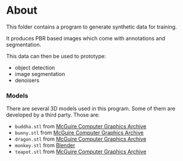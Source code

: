 # About

This folder contains a program to generate synthetic data for training.

It produces PBR based images which come with annotations and segmentation.

This data can then be used to prototype:

 - object detection
 - image segmentation
 - denoisers

### Models

There are several 3D models used in this program.
Some of them are developed by a third party.
Those are:

 - `buddha.stl` from [McGuire Computer Graphics Archive](https://casual-effects.com/data/)
 - `bunny.stl` from [McGuire Computer Graphics Archive](https://casual-effects.com/data/)
 - `dragon.stl` from [McGuire Computer Graphics Archive](https://casual-effects.com/data/)
 - `monkey.stl` from [Blender](https://www.blender.org/)
 - `teapot.stl` from [McGuire Computer Graphics Archive](https://casual-effects.com/data/)

